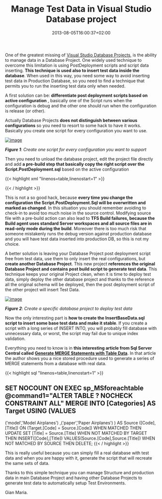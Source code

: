﻿---
title: "Manage Test Data in Visual Studio Database project"
description: ""
date: 2013-08-05T16:00:37+02:00
draft: false
tags: [DataDude]
categories: [Visual Studio]
---
One of the greatest missing of [Visual Studio Database Projects](http://msdn.microsoft.com/en-us/data/tools.aspx), is the ability to manage data in a Database Project. One widely used technique to overcome this limitation is using PostDeployment scripts and script data inserting.  **This technique is used also to insert test data inside the database**. When used in this way, you need some way to avoid inserting test data in Production Database, so you need to find a technique that permits you to run the inserting test data only when needed.

A first solution can be:  **differentiate post deployment scripts based on active configuration** , basically one of the Script runs when the configuration is debug and the other one should run when the configuration is release (or other).

Actually Database Projects  **does not distinguish between various configurations** so you need to resort to some hack to have it works. Basically you create one script for every configuration you want to use.

[![image](https://www.codewrecks.com/blog/wp-content/uploads/2013/08/image_thumb5.png "image")](https://www.codewrecks.com/blog/wp-content/uploads/2013/08/image5.png)

 ***Figure 1***: *Create one script for every configuration you want to support*

Then you need to unload the database project, edit the project file directly and add  **a pre-build step that basically copy the right script over the Script.PostDeployment.sql** based on the active configuration

{{< highlight xml "linenos=table,linenostart=1" >}}


  <Target Name="BeforeBuild">
    <Copy
      SourceFiles="Scripts\Post-Deployment\Script.PostDeployment.$(Configuration).sql"
      DestinationFiles="Scripts\Post-Deployment\Script.PostDeployment.sql" />
  </Target>

{{< / highlight >}}

This is not a so good hack, because  **every time you change the configuration the Script.PostDeployment.Sql will be overwritten and marked as changed**. In this situation you should remember avoiding to check-in to avoid too much noise in the source control. Modifying source file with a pre-build action can also lead to  **TFS Build failures, because the Build agent uses standard Server workspaces and all source files are in read-only mode during the build**. Moreover there is too much risk that someone mistakenly runs the debug version against production database and you will have test data inserted into production DB, so this is not my choice.

A better solution is leaving your Database Project post deployment script free from test data, use them to only insert the real configurations, but  **create another Database Project**. This new project  **references the original Database Project and contains post build script to generate test data**. This technique keeps your original Project clean, when it is time to deploy test data, simply deploy the other database project and thanks to the reference all the original schema will be deployed, then the post deployment script of the other project will insert Test Data.

[![image](https://www.codewrecks.com/blog/wp-content/uploads/2013/08/image_thumb6.png "image")](https://www.codewrecks.com/blog/wp-content/uploads/2013/08/image6.png)

 ***Figure 2***: *Create a specific database project to deploy test data*

Now the only interesting part is  **how to create the InsertBaseData.sql script to insert some base test data and make it stable**. If you create a script with a long series of INSERT INTO, you will probably fill database with unnecessary data, or worst, the script may fail due to unique index validation.

Everything you need to know is in  **this interesting article from Sql Server Central called** [**Generate MERGE Statements with Table Data**](http://www.sqlservercentral.com/scripts/Generate/88892/). In that article the author shows you a nice stored procedure used to generate a series of MERGE statements from a database with real data.

{{< highlight sql "linenos=table,linenostart=1" >}}

SET NOCOUNT ON
EXEC sp_MSforeachtable @command1="ALTER TABLE ? NOCHECK CONSTRAINT ALL"
MERGE INTO [Categories] AS Target
USING (VALUES
----------------------------------------------------------------------------------------------------------------------------------------------------------------------------------------------------------------------------------------------------------------------------------------------------------------------------------------------------------------------------------------------------------------------------------------------------------------------------------------------------------------------------------------------------------------------------------------------------------------------------------------------------------------------------------------------------------------------------------------------------------------------------------------------------------------------------------------------------------------------------------------------------------------------------------------------------------------------------------------------------------------------------------------------------------------------------------------------------------------------------------------------------------------------------------------------------------------------------------------------------------------------------------------------------------------------------------------------------------------------------------------------------------------------------------------------------------------------------------------------------------------------------------------------------------------------------------------------------------------------------------------------------------------------------------------------------------------------------------------------------------------------------------------------------------------------------------------------------------------------------------------------------------------------------------------------------------------------------------------------------------------------------------------------------------------------------------------------------------------------------------------------------------------------------------------------------------------------------------------------------------------------------------------------------------------------------------------------------------------------------------------------------------------------------------------------------------------------------------------------------------------------------------------------------------------------------------------------------------------------------------------------------------------------------------------------------------------------------------------------------------------------------------------------------------------------------------------------------------------------------------------------------------------------------------------------------------------------------------------------------------------------------------------------------------------------------------------------------------------------------------------------------------------------------------------------------------------------------------------------------------------------------------------------------------------------------------------------------------------------------------------------------------------------------------------------------------------------------------------------------------------------------------------------------------------------------------------------------------------------------------------------------------------------------------------------------------------------------------------------------------------------------------------------------------------------------------------------------------------------------------------------------------------------------------------------------------------------------------------------------------------------------------------------------------------------------------------------------------------------------------------------------------------
  ('model','Model Airplanes')
 ,('paper','Paper Airplanes')
) AS Source ([Code],[Title])
ON (Target.[Code] = Source.[Code])
WHEN MATCHED THEN
 UPDATE SET
 [Title] = Source.[Title]
WHEN NOT MATCHED BY TARGET THEN
 INSERT([Code],[Title])
 VALUES(Source.[Code],Source.[Title])
WHEN NOT MATCHED BY SOURCE THEN 
 DELETE;
{{< / highlight >}}

This is really useful because you can simply fill a real database with test data and when you are happy with it, generate the script that will recreate the same sets of data.

Thanks to this simple technique you can manage Structure and production data in main Database Project and having other Database Projects to generate test data to automatically setup Test Environments.

Gian Maria.
